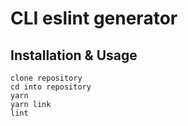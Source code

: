 # CLI eslint generator

## Installation & Usage

```
clone repository
cd into repository
yarn
yarn link
lint
```
